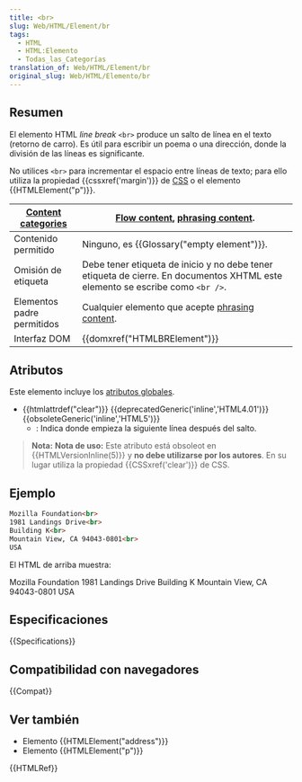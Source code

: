 ```yaml
---
title: <br>
slug: Web/HTML/Element/br
tags:
  - HTML
  - HTML:Elemento
  - Todas_las_Categorías
translation_of: Web/HTML/Element/br
original_slug: Web/HTML/Elemento/br
---
```

## Resumen

El elemento HTML _line break_ `<br>` produce un salto de línea en el texto (retorno de carro). Es útil para escribir un poema o una dirección, donde la división de las líneas es significante.

No utilices `<br>` para incrementar el espacio entre líneas de texto; para ello utiliza la propiedad {{cssxref('margin')}} de [CSS](/es/docs/CSS) o el elemento {{HTMLElement("p")}}.

| [Content categories](/es/docs/HTML/Content_categories) | [Flow content](/es/docs/HTML/Content_categories#Flow_content), [phrasing content](/es/docs/HTML/Content_categories#Phrasing_content). |
| -------------------------------------------------------------------------------- | ----------------------------------------------------------------------------------------------------------------------------------------------------------------------------------------------------------------------- |
| Contenido permitido                                                              | Ninguno, es {{Glossary("empty element")}}.                                                                                                                                                                   |
| Omisión de etiqueta                                                              | Debe tener etiqueta de inicio y no debe tener etiqueta de cierre. En documentos XHTML este elemento se escribe como `<br />`.                                                                                           |
| Elementos padre permitidos                                                       | Cualquier elemento que acepte [phrasing content](/es/docs/HTML/Content_categories#Phrasing_content).                                                                         |
| Interfaz DOM                                                                     | {{domxref("HTMLBRElement")}}                                                                                                                                                                                    |

## Atributos

Este elemento incluye los [atributos globales](/es/docs/HTML/Global_attributes).

- {{htmlattrdef("clear")}} {{deprecatedGeneric('inline','HTML4.01')}} {{obsoleteGeneric('inline','HTML5')}}
  - : Indica donde empieza la siguiente línea después del salto.

> **Nota:** **Nota de uso:** Este atributo está obsoleot en {{HTMLVersionInline(5)}} y **no debe utilizarse por los autores**. En su lugar utiliza la propiedad {{CSSxref('clear')}} de CSS.

## Ejemplo

```html
Mozilla Foundation<br>
1981 Landings Drive<br>
Building K<br>
Mountain View, CA 94043-0801<br>
USA
```

El HTML de arriba muestra:

Mozilla Foundation
1981 Landings Drive
Building K
Mountain View, CA 94043-0801
USA

## Especificaciones

{{Specifications}}

## Compatibilidad con navegadores

{{Compat}}

## Ver también

- Elemento {{HTMLElement("address")}}
- Elemento {{HTMLElement("p")}}

{{HTMLRef}}
